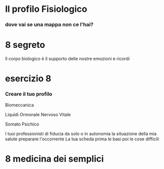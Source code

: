 #  Il  profilo Fisiologico
### dove vai se una mappa non ce l'hai?

# 8 segreto

Il corpo biologico è il supporto delle nostre emozioni e ricordi



# esercizio 8 

### Creare il tuo profilo 

Biomeccanica

Liquidi
Ormonale
Nervoso 
Vitale

Somato Psichico


I tuoi professionisti di fiducia da solo o in autonomia la situazione della mia salute preparare l'occorrente
La tua scheda prima le basi poi le cose difficili





# 8 medicina dei semplici


<!--stackedit_data:
eyJoaXN0b3J5IjpbLTkzNTYyMTE2OSwtMjk0MjY5OTE5LDE1OT
U0NTI4NjQsLTU3OTAzNDQ3NF19
-->